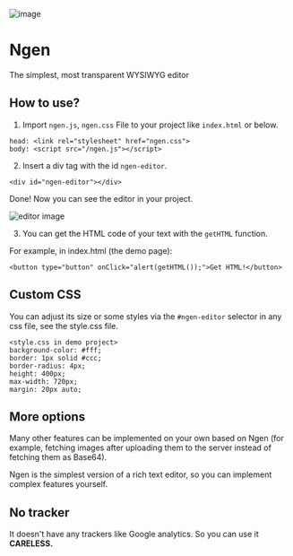 ![image](https://github.com/devPnal/ngen/assets/102811808/868add77-6578-43ac-bcfd-aaa80d7a8ffb)

# Ngen
The simplest, most transparent WYSIWYG editor

## How to use?
1. Import `ngen.js`, `ngen.css` File to your project like `index.html` or below.
```
head: <link rel="stylesheet" href="ngen.css">
body: <script src="/ngen.js"></script>
```
2. Insert a div tag with the id `ngen-editor`.
```
<div id="ngen-editor"></div> 
```

Done! Now you can see the editor in your project.

![editor image](https://github.com/devPnal/ngen/assets/102811808/e515b97f-99a1-4bbb-8d30-fae0c1f50004)

3. You can get the HTML code of your text with the `getHTML` function.

For example, in index.html (the demo page):
```
<button type="button" onClick="alert(getHTML());">Get HTML!</button>
```

## Custom CSS
You can adjust its size or some styles via the `#ngen-editor` selector in any css file, see the style.css file.
```
<style.css in demo project>
background-color: #fff;
border: 1px solid #ccc;
border-radius: 4px;
height: 400px;
max-width: 720px;
margin: 20px auto;
```

## More options
Many other features can be implemented on your own based on Ngen (for example, fetching images after uploading them to the server instead of fetching them as Base64).

Ngen is the simplest version of a rich text editor, so you can implement complex features yourself.

## No tracker
It doesn't have any trackers like Google analytics. So you can use it **CARELESS.**
